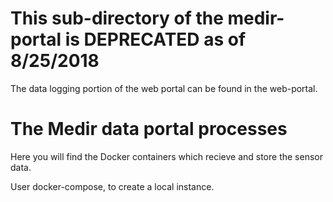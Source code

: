 # This sub-directory of the medir-portal is DEPRECATED as of 8/25/2018
The data logging portion of the web portal can be found in the
web-portal.

# The Medir data portal processes

Here you will find the Docker containers which recieve and store the sensor data.

User docker-compose, to create a local instance.
